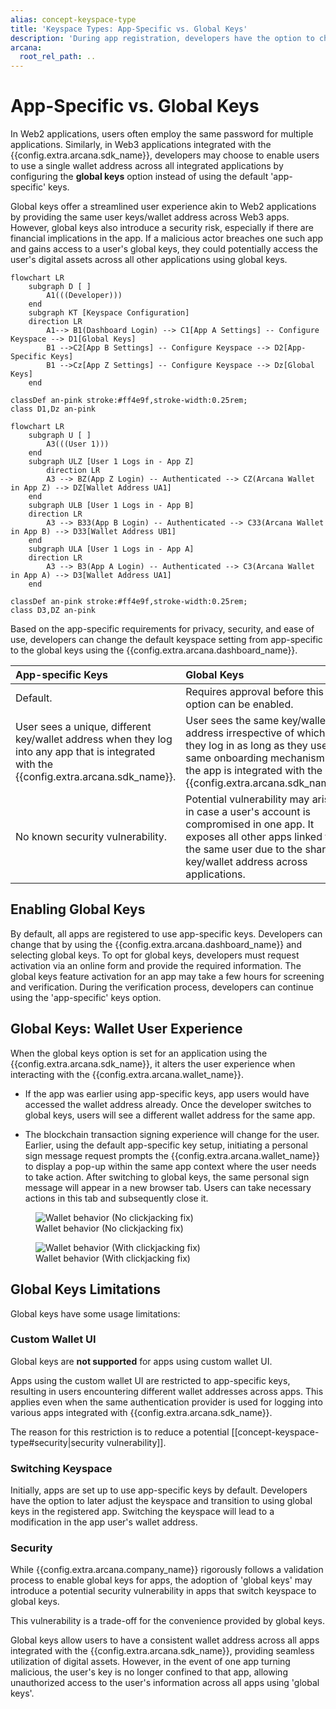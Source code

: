 ```yaml
---
alias: concept-keyspace-type
title: 'Keyspace Types: App-Specific vs. Global Keys'
description: 'During app registration, developers have the option to choose the keyspace type based on the application requirements. However, changing the keyspace later may result in a change in user keys.'
arcana:
  root_rel_path: ..
---
```


# App-Specific vs. Global Keys

In Web2 applications, users often employ the same password for multiple applications. Similarly, in Web3 applications integrated with the {{config.extra.arcana.sdk_name}}, developers may choose to enable users to use a single wallet address across all integrated applications by configuring the **global keys** option instead of using the default 'app-specific' keys.

Global keys offer a streamlined user experience akin to Web2 applications by providing the same user keys/wallet address across Web3 apps. However, global keys also introduce a security risk, especially if there are financial implications in the app. If a malicious actor breaches one such app and gains access to a user's global keys, they could potentially access the user's digital assets across all other applications using global keys.

```mermaid
flowchart LR 
    subgraph D [ ]
        A1(((Developer))) 
    end
    subgraph KT [Keyspace Configuration]
    direction LR
        A1--> B1(Dashboard Login) --> C1[App A Settings] -- Configure Keyspace --> D1[Global Keys]
        B1 -->C2[App B Settings] -- Configure Keyspace --> D2[App-Specific Keys]
        B1 -->Cz[App Z Settings] -- Configure Keyspace --> Dz[Global Keys]
    end

classDef an-pink stroke:#ff4e9f,stroke-width:0.25rem; 
class D1,Dz an-pink
```

```mermaid
flowchart LR 
    subgraph U [ ]
        A3(((User 1)))
    end
    subgraph ULZ [User 1 Logs in - App Z]
        direction LR
        A3 --> BZ(App Z Login) -- Authenticated --> CZ(Arcana Wallet in App Z) --> DZ[Wallet Address UA1]
    end
    subgraph ULB [User 1 Logs in - App B]
    direction LR
        A3 --> B33(App B Login) -- Authenticated --> C33(Arcana Wallet in App B) --> D33[Wallet Address UB1]
    end
    subgraph ULA [User 1 Logs in - App A]
    direction LR
        A3 --> B3(App A Login) -- Authenticated --> C3(Arcana Wallet in App A) --> D3[Wallet Address UA1]
    end

classDef an-pink stroke:#ff4e9f,stroke-width:0.25rem;
class D3,DZ an-pink
```

Based on the app-specific requirements for privacy, security, and ease of use, developers can change the default keyspace setting from app-specific to the global keys using the {{config.extra.arcana.dashboard_name}}. 

|**App-specific Keys**|**Global Keys**|
|:--- | :--- |
| Default.| Requires approval before this option can be enabled.|
| User sees a unique, different key/wallet address when they log into any app that is integrated with the {{config.extra.arcana.sdk_name}}.| User sees the same key/wallet address irrespective of which app they log in as long as they use the same onboarding mechanism and the app is integrated with the {{config.extra.arcana.sdk_name}}.|
| No known security vulnerability.| Potential vulnerability may arise in case a user's account is compromised in one app. It exposes all other apps linked to the same user due to the shared key/wallet address across applications.|

## Enabling Global Keys

By default, all apps are registered to use app-specific keys. Developers can change that by using the {{config.extra.arcana.dashboard_name}} and selecting global keys. To opt for global keys, developers must request activation via an online form and provide the required information. The global keys feature activation for an app may take a few hours for screening and verification. During the verification process, developers can continue using the 'app-specific' keys option.

## Global Keys: Wallet User Experience

When the global keys option is set for an application using the {{config.extra.arcana.sdk_name}}, it alters the user experience when interacting with the {{config.extra.arcana.wallet_name}}.

* If the app was earlier using app-specific keys, app users would have accessed the wallet address already. Once the developer switches to global keys, users will see a different wallet address for the same app.

* The blockchain transaction signing experience will change for the user. Earlier, using the default app-specific key setup, initiating a personal sign message request prompts the {{config.extra.arcana.wallet_name}} to display a pop-up within the same app context where the user needs to take action. After switching to global keys, the same personal sign message will appear in a new browser tab. Users can take necessary actions in this tab and subsequently close it.

<figure markdown="span"><img src="{{config.extra.arcana.img_dir}}/an_wallet_no_clickjacking.gif" alt="Wallet behavior (No clickjacking fix)" class="an-screenshots-noeffects width_50pc"/><figcaption>Wallet behavior (No clickjacking fix)</figcaption>

</figure><figure markdown="span"><img src="{{config.extra.arcana.img_dir}}/an_wallet_clickjacking.gif" alt="Wallet behavior (With clickjacking fix)" class="an-screenshots-noeffects width_50pc" /><figcaption>Wallet behavior (With clickjacking fix)</figcaption></figure>

## Global Keys Limitations

Global keys have some usage limitations:

### Custom Wallet UI

Global keys are **not supported** for apps using custom wallet UI.

Apps using the custom wallet UI are restricted to app-specific keys, resulting in users encountering different wallet addresses across apps. This applies even when the same authentication provider is used for logging into various apps integrated with {{config.extra.arcana.sdk_name}}.

The reason for this restriction is to reduce a potential [[concept-keyspace-type#security|security vulnerability]]. 

### Switching Keyspace

Initially, apps are set up to use app-specific keys by default. Developers have the option to later adjust the keyspace and transition to using global keys in the registered app. Switching the keyspace will lead to a modification in the app user's wallet address.

### Security

While {{config.extra.arcana.company_name}} rigorously follows a validation process to enable global keys for apps, the adoption of 'global keys' may introduce a potential security vulnerability in apps that switch keyspace to global keys. 

This vulnerability is a trade-off for the convenience provided by global keys. 

Global keys allow users to have a consistent wallet address across all apps integrated with the {{config.extra.arcana.sdk_name}}, providing seamless utilization of digital assets. However, in the event of one app turning malicious, the user's key is no longer confined to that app, allowing unauthorized access to the user's information across all apps using 'global keys'.
